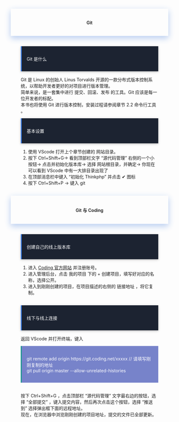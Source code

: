 <div style="text-align:center;padding-left:2rem;padding-right:2rem;padding-top:1rem;padding-bottom:1rem;box-shadow:0 8px 17px 0 rgba(76,124,226,.2), 0 6px 20px 0 rgba(49,115,211,.19)">
<h4 class="margin-top:5rem;"><span style="font-weight:600">Git</span></h4>
</div>
<br>
<div style="padding-left:2rem;padding-right:2rem;padding-top:1rem;">
    <div style="background-color:#1C2331;color:#fff;border-left:solid 3px #4285F4;padding-top:1rem;padding-bottom:1rem;margin-bottom:1rem;box-shadow:0 2px 5px 0 rgba(0,0,0,.16), 0 2px 10px 0 rgba(0,0,0,.12);">
        <p style="margin-left: 1rem;margin-right: 1rem;">
            <span>Git 是什么 </span>
        </p>
    </div>
    <p>
        Git 是 Linux 的创始人 Linus Torvalds 开源的一款分布式版本控制系统，以帮助开发者更好的对项目进行版本管理。
        <br>
        简单来说，是一套集中进行 提交、回滚、发布 的工具。Git 应该是每一位开发者的标配。
        <br>
        本书也将使用 Git 进行版本控制，安装过程请参阅章节 2.2 命令行工具 。
    </p>
    <div style="background-color:#1C2331;color:#fff;border-left:solid 3px #4285F4;padding-top:1rem;padding-bottom:1rem;margin-bottom:1rem;box-shadow:0 2px 5px 0 rgba(0,0,0,.16), 0 2px 10px 0 rgba(0,0,0,.12);">
        <p style="margin-left: 1rem;margin-right: 1rem;">
            <span>基本设置 </span>
        </p>
    </div>
    <p>
        <ol>
            <li>使用 VScode 打开上个章节创建的 网站目录。</li>
            <li>按下 Ctrl+Shift+G-> 看到顶部栏文字 “源代码管理” 右侧的一个小按钮-> 点击并初始化版本库-> 选择 网站根目录，并确定-> 你现在可以看到 VScode 中有一大排目录出现了</li>
            <li>在顶部消息栏中键入 “初始化 Thinkphp” 并点击 ✔ 图标</li>
            <li>按下 Ctrl+Shift+P -> 键入 git</li>
        </ol>
    </p>
</div>
<br>
<div style="text-align:center;padding-left:2rem;padding-right:2rem;padding-top:1rem;padding-bottom:1rem;box-shadow:0 8px 17px 0 rgba(76,124,226,.2), 0 6px 20px 0 rgba(49,115,211,.19)">
<h4 class="margin-top:5rem;"><span style="font-weight:600">Git 与 Coding</span></h4>
</div>
<br>
<div style="padding-left:2rem;padding-right:2rem;padding-top:1rem;">
    <div style="background-color:#1C2331;color:#fff;border-left:solid 3px #4285F4;padding-top:1rem;padding-bottom:1rem;margin-bottom:1rem;box-shadow:0 2px 5px 0 rgba(0,0,0,.16), 0 2px 10px 0 rgba(0,0,0,.12);">
        <p style="margin-left: 1rem;margin-right: 1rem;">
            <span>创建自己的线上版本库 </span>
        </p>
    </div>
    <p>
        <ol>
            <li>进入 <a href="https://coding.net" rel="noopener noreferrer" target="_black">Coding 官方网站</a> 并注册账号。</li>
            <li>进入管理后台，点击 我的项目 下的 + 创建项目，填写好对应的名称，选择公开。</li>
            <li>进入到刚刚创建的项目，在项目描述的右侧的 链接地址 ，将它复制。</li>
        </ol>
    </p>
    <br>
    <div style="background-color:#1C2331;color:#fff;border-left:solid 3px #4285F4;padding-top:1rem;padding-bottom:1rem;margin-bottom:1rem;box-shadow:0 2px 5px 0 rgba(0,0,0,.16), 0 2px 10px 0 rgba(0,0,0,.12);">
        <p style="margin-left: 1rem;margin-right: 1rem;">
            <span>线下与线上连接 </span>
        </p>
    </div>
    <p>
        返回 VScode 并打开终端，键入
    </p>
    <div style="background-color:rgba(63, 81, 181, 0.7);color:#fff;border-left:solid 3px #009688;padding-top:1rem;padding-bottom:1rem;">
        <p style="margin-left: 1rem;margin-right: 1rem;">
            <span>
                git remote add origin https://git.coding.net/xxxxx // 请填写刚刚复制的地址 <br>
                git pull origin master --allow-unrelated-histories
            </span>
        </p>
    </div>
    <br>
    <p>
        按下 Ctrl+Shift+G ，点击顶部栏 “源代码管理” 文字最右边的按钮，选择 “全部提交” ，键入提交内容，然后再次点击这个按钮，选择 “推送到” 选择弹出框下面的远程地址。
        <br>
        现在，在浏览器中浏览刚刚创建的项目地址，提交的文件已全部更新。
    </p>
</div>
<script src="https://cdn.bootcss.com/bootstrap/4.0.0/js/bootstrap.min.js"></script>